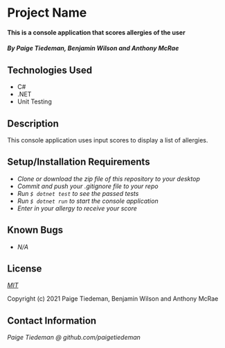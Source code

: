 # Project Name

#### This is a console application that scores allergies of the user

#### _By Paige Tiedeman, Benjamin Wilson and Anthony McRae_

## Technologies Used

* C#
* .NET
* Unit Testing


## Description

This console application uses input scores to display a list of allergies.

## Setup/Installation Requirements

* _Clone or download the zip file of this repository to your desktop_
* _Commit and push your .gitignore file to your repo_
* _Run `$ dotnet test` to see the passed tests_
* _Run `$ dotnet run` to start the console application_
* _Enter in your allergy to receive your score_

## Known Bugs

* _N/A_

## License

_[MIT](https://opensource.org/licenses/MIT)_  

Copyright (c) 2021 Paige Tiedeman, Benjamin Wilson and Anthony McRae

## Contact Information

_Paige Tiedeman @ github.com/paigetiedeman_
